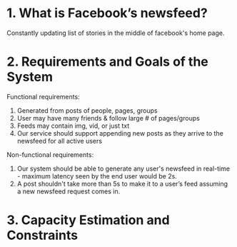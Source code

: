 # 1. What is Facebook’s newsfeed?
Constantly updating list of stories in the middle of facebook's home page.

# 2. Requirements and Goals of the System
Functional requirements:
1. Generated from posts of people, pages, groups
2. User may have many friends & follow large # of pages/groups
3. Feeds may contain img, vid, or just txt
4. Our service should support appending new posts as they arrive to the newsfeed for all active users

Non-functional requirements:
1. Our system should be able to generate any user's newsfeed in real-time - maximum latency seen by the end user would be 2s.
2. A post shouldn't take more than 5s to make it to a user’s feed assuming a new newsfeed request comes in.

# 3. Capacity Estimation and Constraints

